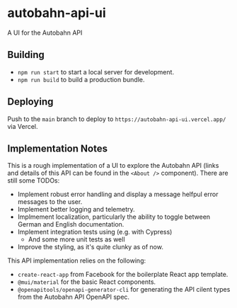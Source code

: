 # autobahn-api-ui

A UI for the Autobahn API

## Building

- `npm run start` to start a local server for development.
- `npm run build` to build a production bundle.

## Deploying

Push to the `main` branch to deploy to `https://autobahn-api-ui.vercel.app/` via Vercel.

## Implementation Notes

This is a rough implementation of a UI to explore the Autobahn API (links and details of this API can be found in the `<About />` component). There are still some TODOs:

- Implement robust error handling and display a message helfpul error messages to the user.
- Implement better logging and telemetry.
- Implmement localization, particularly the ability to toggle between German and English documentation.
- Implement integration tests using (e.g. with Cypress)
  - And some more unit tests as well
- Improve the styling, as it's quite clunky as of now.

This API implementation relies on the following:

- `create-react-app` from Facebook for the boilerplate React app template.
- `@mui/material` for the basic React components.
- `@openapitools/openapi-generator-cli` for generating the API cilent types from the Autobahn API OpenAPI spec.
